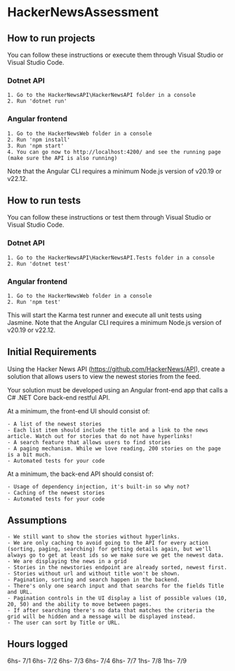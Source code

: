 # HackerNewsAssessment

## How to run projects

You can follow these instructions or execute them through Visual Studio or Visual Studio Code.

### Dotnet API

	1. Go to the HackerNewsAPI\HackerNewsAPI folder in a console
	2. Run 'dotnet run'

### Angular frontend

	1. Go to the HackerNewsWeb folder in a console
	2. Run 'npm install'
	3. Run 'npm start'
	4. You can go now to http://localhost:4200/ and see the running page (make sure the API is also running)
	
Note that the Angular CLI requires a minimum Node.js version of v20.19 or v22.12.

## How to run tests

You can follow these instructions or test them through Visual Studio or Visual Studio Code.

### Dotnet API

	1. Go to the HackerNewsAPI\HackerNewsAPI.Tests folder in a console
	2. Run 'dotnet test'

### Angular frontend

	1. Go to the HackerNewsWeb folder in a console
	2. Run 'npm test'

This will start the Karma test runner and execute all unit tests using Jasmine.
Note that the Angular CLI requires a minimum Node.js version of v20.19 or v22.12.

## Initial Requirements

Using the Hacker News API (https://github.com/HackerNews/API), create a solution that allows users to view the newest stories from the feed.

Your solution must be developed using an Angular front-end app that calls a C# .NET Core back-end restful API.

At a minimum, the front-end UI should consist of:

	- A list of the newest stories
	- Each list item should include the title and a link to the news article. Watch out for stories that do not have hyperlinks!
	- A search feature that allows users to find stories
	- A paging mechanism. While we love reading, 200 stories on the page is a bit much.
	- Automated tests for your code
 

At a minimum, the back-end API should consist of:

	- Usage of dependency injection, it's built-in so why not?
	- Caching of the newest stories
	- Automated tests for your code
 
## Assumptions

	- We still want to show the stories without hyperlinks.
	- We are only caching to avoid going to the API for every action (sorting, paging, searching) for getting details again, but we'll always go to get at least ids so we make sure we get the newest data.
	- We are displaying the news in a grid
	- Stories in the newstories endpoint are already sorted, newest first.
	- Stories without url and without title won't be shown.
	- Pagination, sorting and search happen in the backend.
	- There's only one search input and that searchs for the fields Title and URL. 
	- Pagination controls in the UI display a list of possible values (10, 20, 50) and the ability to move between pages.
	- If after searching there's no data that matches the criteria the grid will be hidden and a message will be displayed instead.
	- The user can sort by Title or URL.

## Hours logged

6hs- 7/1
6hs- 7/2
6hs- 7/3
6hs- 7/4
6hs- 7/7
1hs- 7/8
1hs- 7/9